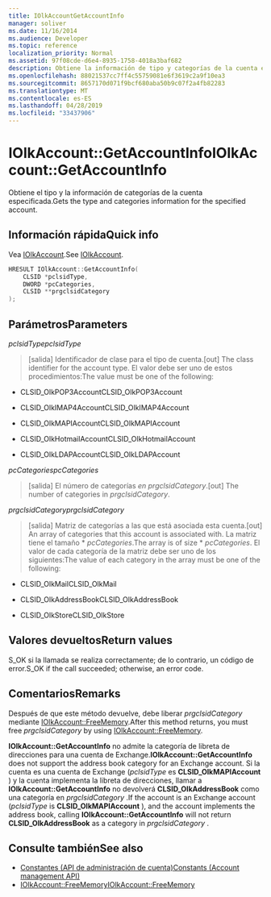 ```yaml
---
title: IOlkAccountGetAccountInfo
manager: soliver
ms.date: 11/16/2014
ms.audience: Developer
ms.topic: reference
localization_priority: Normal
ms.assetid: 97f08cde-d6e4-8935-1758-4018a3baf682
description: Obtiene la información de tipo y categorías de la cuenta especificada.
ms.openlocfilehash: 88021537cc7ff4c55759081e6f3619c2a9f10ea3
ms.sourcegitcommit: 8657170d071f9bcf680aba50b9c07f2a4fb82283
ms.translationtype: MT
ms.contentlocale: es-ES
ms.lasthandoff: 04/28/2019
ms.locfileid: "33437906"
---
```

# <a name="iolkaccountgetaccountinfo"></a><span data-ttu-id="d7e18-103">IOlkAccount::GetAccountInfo</span><span class="sxs-lookup"><span data-stu-id="d7e18-103">IOlkAccount::GetAccountInfo</span></span>

<span data-ttu-id="d7e18-104">Obtiene el tipo y la información de categorías de la cuenta especificada.</span><span class="sxs-lookup"><span data-stu-id="d7e18-104">Gets the type and categories information for the specified account.</span></span>
  
## <a name="quick-info"></a><span data-ttu-id="d7e18-105">Información rápida</span><span class="sxs-lookup"><span data-stu-id="d7e18-105">Quick info</span></span>

<span data-ttu-id="d7e18-106">Vea [IOlkAccount](iolkaccount.md).</span><span class="sxs-lookup"><span data-stu-id="d7e18-106">See [IOlkAccount](iolkaccount.md).</span></span>
  
```cpp
HRESULT IOlkAccount::GetAccountInfo(  
    CLSID *pclsidType, 
    DWORD *pcCategories, 
    CLSID **prgclsidCategory 
);

```

## <a name="parameters"></a><span data-ttu-id="d7e18-107">Parámetros</span><span class="sxs-lookup"><span data-stu-id="d7e18-107">Parameters</span></span>

<span data-ttu-id="d7e18-108">_pclsidType_</span><span class="sxs-lookup"><span data-stu-id="d7e18-108">_pclsidType_</span></span>
  
> <span data-ttu-id="d7e18-109">[salida] Identificador de clase para el tipo de cuenta.</span><span class="sxs-lookup"><span data-stu-id="d7e18-109">[out] The class identifier for the account type.</span></span> <span data-ttu-id="d7e18-110">El valor debe ser uno de estos procedimientos:</span><span class="sxs-lookup"><span data-stu-id="d7e18-110">The value must be one of the following:</span></span>
    
   - <span data-ttu-id="d7e18-111">CLSID_OlkPOP3Account</span><span class="sxs-lookup"><span data-stu-id="d7e18-111">CLSID_OlkPOP3Account</span></span> 
    
   - <span data-ttu-id="d7e18-112">CLSID_OlkIMAP4Account</span><span class="sxs-lookup"><span data-stu-id="d7e18-112">CLSID_OlkIMAP4Account</span></span> 
    
   - <span data-ttu-id="d7e18-113">CLSID_OlkMAPIAccount</span><span class="sxs-lookup"><span data-stu-id="d7e18-113">CLSID_OlkMAPIAccount</span></span> 
    
   - <span data-ttu-id="d7e18-114">CLSID_OlkHotmailAccount</span><span class="sxs-lookup"><span data-stu-id="d7e18-114">CLSID_OlkHotmailAccount</span></span> 
    
   - <span data-ttu-id="d7e18-115">CLSID_OlkLDAPAccount</span><span class="sxs-lookup"><span data-stu-id="d7e18-115">CLSID_OlkLDAPAccount</span></span>
    
<span data-ttu-id="d7e18-116">_pcCategories_</span><span class="sxs-lookup"><span data-stu-id="d7e18-116">_pcCategories_</span></span>
  
> <span data-ttu-id="d7e18-117">[salida] El número de categorías  _en prgclsidCategory_.</span><span class="sxs-lookup"><span data-stu-id="d7e18-117">[out] The number of categories in  _prgclsidCategory_.</span></span>
    
<span data-ttu-id="d7e18-118">_prgclsidCategory_</span><span class="sxs-lookup"><span data-stu-id="d7e18-118">_prgclsidCategory_</span></span>
  
> <span data-ttu-id="d7e18-119">[salida] Matriz de categorías a las que está asociada esta cuenta.</span><span class="sxs-lookup"><span data-stu-id="d7e18-119">[out] An array of categories that this account is associated with.</span></span> <span data-ttu-id="d7e18-120">La matriz tiene el tamaño \* _pcCategories_.</span><span class="sxs-lookup"><span data-stu-id="d7e18-120">The array is of size \* _pcCategories_.</span></span> <span data-ttu-id="d7e18-121">El valor de cada categoría de la matriz debe ser uno de los siguientes:</span><span class="sxs-lookup"><span data-stu-id="d7e18-121">The value of each category in the array must be one of the following:</span></span>
    
   - <span data-ttu-id="d7e18-122">CLSID_OlkMail</span><span class="sxs-lookup"><span data-stu-id="d7e18-122">CLSID_OlkMail</span></span>
    
   - <span data-ttu-id="d7e18-123">CLSID_OlkAddressBook</span><span class="sxs-lookup"><span data-stu-id="d7e18-123">CLSID_OlkAddressBook</span></span>
    
   - <span data-ttu-id="d7e18-124">CLSID_OlkStore</span><span class="sxs-lookup"><span data-stu-id="d7e18-124">CLSID_OlkStore</span></span>
    
## <a name="return-values"></a><span data-ttu-id="d7e18-125">Valores devueltos</span><span class="sxs-lookup"><span data-stu-id="d7e18-125">Return values</span></span>

<span data-ttu-id="d7e18-126">S_OK si la llamada se realiza correctamente; de lo contrario, un código de error.</span><span class="sxs-lookup"><span data-stu-id="d7e18-126">S_OK if the call succeeded; otherwise, an error code.</span></span>
  
## <a name="remarks"></a><span data-ttu-id="d7e18-127">Comentarios</span><span class="sxs-lookup"><span data-stu-id="d7e18-127">Remarks</span></span>

<span data-ttu-id="d7e18-128">Después de que este método devuelve, debe liberar  *prgclsidCategory*  mediante [IOlkAccount::FreeMemory](iolkaccount-freememory.md).</span><span class="sxs-lookup"><span data-stu-id="d7e18-128">After this method returns, you must free  *prgclsidCategory*  by using [IOlkAccount::FreeMemory](iolkaccount-freememory.md).</span></span>
  
<span data-ttu-id="d7e18-129">**IOlkAccount::GetAccountInfo** no admite la categoría de libreta de direcciones para una cuenta de Exchange.</span><span class="sxs-lookup"><span data-stu-id="d7e18-129">**IOlkAccount::GetAccountInfo** does not support the address book category for an Exchange account.</span></span> <span data-ttu-id="d7e18-130">Si la cuenta es una cuenta de Exchange (*pclsidType*  es **CLSID_OlkMAPIAccount** ) y la cuenta implementa la libreta de direcciones, llamar a **IOlkAccount::GetAccountInfo** no devolverá **CLSID_OlkAddressBook** como una categoría en  *prgclsidCategory*  .</span><span class="sxs-lookup"><span data-stu-id="d7e18-130">If the account is an Exchange account (*pclsidType*  is **CLSID_OlkMAPIAccount** ), and the account implements the address book, calling **IOlkAccount::GetAccountInfo** will not return **CLSID_OlkAddressBook** as a category in  *prgclsidCategory*  .</span></span> 
  
## <a name="see-also"></a><span data-ttu-id="d7e18-131">Consulte también</span><span class="sxs-lookup"><span data-stu-id="d7e18-131">See also</span></span>

- [<span data-ttu-id="d7e18-132">Constantes (API de administración de cuenta)</span><span class="sxs-lookup"><span data-stu-id="d7e18-132">Constants (Account management API)</span></span>](constants-account-management-api.md)  
- [<span data-ttu-id="d7e18-133">IOlkAccount::FreeMemory</span><span class="sxs-lookup"><span data-stu-id="d7e18-133">IOlkAccount::FreeMemory</span></span>](iolkaccount-freememory.md)

